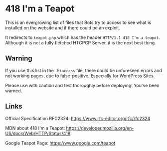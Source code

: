 # 418 I'm a Teapot

This is an evergrowing list of files that Bots try to access to see what is installed on the website and if there could be an exploit.

It redirects to `teapot.php` which has the header `HTTP/1.1 418 I'm a teapot`.
Although it is not a fully fletched HTCPCP Server, it is the next best thing.

## Warning

If you use this list in the `.htaccess` file, there could be unforeseen errors and not working pages, due to false-positive. Especially for WordPress Sites.

Please use with caution and test thoroughly before deploying!
You've been warned.

## Links

Official Specification RFC2324: <https://www.rfc-editor.org/rfc/rfc2324>

MDN about 418 I'm a Teapot: <https://developer.mozilla.org/en-US/docs/Web/HTTP/Status/418>

Google Teapot Page: <https://www.google.com/teapot>
